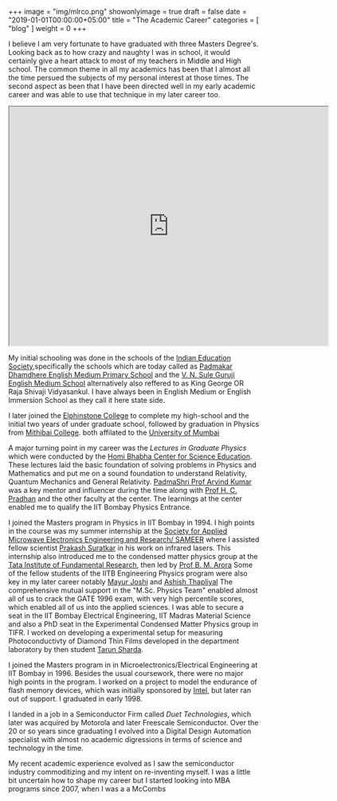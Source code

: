 +++
image = "img/mlrco.png"
showonlyimage = true
draft = false
date = "2019-01-01T00:00:00+05:00"
title = "The Academic Career"
categories = [ "blog" ]
weight = 0
+++

I believe I am very fortunate to have graduated with three Masters Degree's. Looking back
as to how crazy and naughty I was in school, it would certainly give a heart attack to most
of my teachers in Middle and High school. The common theme in all my academics has been
that I almost all the time persued the subjects of my personal interest at those times.
The second aspect as been that I have been directed well in my early academic career and was 
able to use that technique in my later career too.

<iframe src="https://www.google.com/maps/d/embed?mid=1ELysbd_HcyENvsuK5auBFbFpwZ0" width="640" height="480"></iframe>

<!--more-->
My initial schooling was done in the schools of the [Indian Education
Society](http://www.ies.edu),specifically the schools which are today called as
[Padmakar Dhamdhere English Medium Primary School](http://iespdemp.in/) and the [V. N.
Sule Guruji English Medium School](http://www.iesvns.com/) alternatively also
reffered to as King George OR Raja Shivaji Vidyasankul. I have always been in
English Medium or English Immersion School as they call it here state side. 

I later joined the [Elphinstone College](https://www.elphinstone.ac.in/) to complete my 
high-school and the initial two years of under graduate school, followed by graduation in 
Physics from [Mithibai College](http://www.mithibai.ac.in/Department%20of%20Physics/M__471). 
both affilated to the [University of Mumbai](http://www.mu.ac.in/)

A major turning point in my career was the *Lectures in Graduate Physics* which
were conducted by the [Homi Bhabha Center for Science
Education](http://www.hbcse.tifr.res.in/). These lectures laid the basic
foundation of solving problems in Physics and Mathematics and put me on a sound foundation  to
understand Relativity, Quantum Mechanics and General Relativity. [PadmaShri
Prof Arvind Kumar](http://www.hbcse.tifr.res.in/people/visiting-scientists/arvind-kumar)
was a key mentor and influencer during the time along with [Prof H. C.
Pradhan](http://www.hbcse.tifr.res.in/people/former-members/hcpradhan) and the
other faculty at the center. The learnings at the center enabled me to qualify
the IIT Bombay Physics Entrance. 

I joined the Masters program in Physics in IIT Bombay in 1994. I high points in
the course was my summer internship at the [Society for Applied Microwave
Electronics Engineering and Research/ SAMEER](https://www.sameer.gov.in/) where
I assisted fellow scientist [Prakash
Suratkar](https://www.linkedin.com/in/prakash-suratkar-45237a7/) in his work on
infrared lasers.  This internship also introduced me to the condensed matter
physics group at the [Tata Institute of Fundamental
Research](http://www.tifr.res.in/~dcmpms/index.php), then led by [Prof B. M.
Arora](https://www.ee.iitb.ac.in/wiki/faculty/bmarora) Some of the fellow
students of the IITB Engineering Physics program were also key in my later
career notably [Mayur
Joshi](https://www.linkedin.com/in/mayur-vinod-joshi-9996182) and [Ashish
Thapliyal](https://www.linkedin.com/in/ashishthapliyal/)
The comprehensive mutual support in the "M.Sc. Physics Team" enabled almost all of us to crack the GATE 1996 exam,
with very high percentile scores, which enabled all of us into the applied sciences. 
I was able to secure a seat in the IIT Bombay Electrical Engineering, IIT Madras Material Science and also a PhD seat in the 
Experimental Condensed Matter Physics group in TIFR. 
I worked on developing a experimental setup for measuring Photoconductivty  of Diamond Thin Films developed in the department laboratory by
then student [Tarun Sharda](https://www.linkedin.com/in/tarunsharda/).

I joined the Masters program in in Microelectronics/Electrical Engineering at IIT Bombay in 1996. 
Besides the usual coursework, there were no major high points in the program. I worked on a project to model
the endurance of flash memory devices, which was initially sponsored by [Intel](https://www.intel.com/), 
but later ran out of support. I graduated in early 1998.

I landed in a job in a Semiconductor Firm called *Duet Technologies*, which later was acquired by Motorola and later Freescale Semiconductor. 
Over the 20 or so years since graduating I evolved into a Digital Design Automation specialist with almost no academic digressions in terms
of science and technology in the time. 

My recent academic experience evolved as I saw the semiconductor industry commoditizing and my intent on re-inventing myself. I was a little bit 
uncertain how to shape my career but I started looking into MBA programs since 2007, when I was a a McCombs 


 






